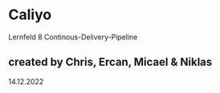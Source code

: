 # Caliyo
Lernfeld 8 Continous-Delivery-Pipeline

## created by Chris, Ercan, Micael & Niklas
14.12.2022

